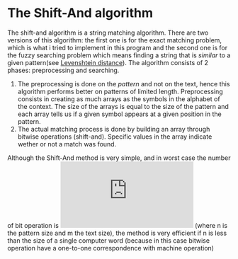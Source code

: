 # The Shift-And algorithm

The shift-and algorithm is a string matching algorithm. There are two versions of this algorithm: the first one is for the exact matching problem, which is what i tried to implement in this program and the second one is for the fuzzy searching problem which means finding a string that is *similar* to a given pattern(see [Levenshtein distance](https://en.wikipedia.org/wiki/Levenshtein_distance)).
The algorithm consists of 2 phases: preprocessing and searching.  
1. The preprocessing is done on the *pattern* and not on the text, hence this algorithm performs better on patterns of limited length. Preprocessing consists in creating as much arrays as the symbols in the alphabet of the context. The size of the arrays is equal to the size of the pattern and each array tells us if a given symbol appears at a given position in the pattern.  
2. The actual matching process is done by building an array through bitwise operations (shift-and). Specific values in the array indicate wether or not a match was found.

Although the Shift-And method is very simple, and in worst case the number of bit operation is ![](http://www.sciweavers.org/tex2img.php?eq=%20%5CTheta%20%28n%2Am%29&bc=White&fc=Black&im=jpg&fs=12&ff=arev&edit=0) (where n is the pattern size and m the text size), the method is very efficient if n is less than the size of a single computer word (because in this case bitwise operation have a one-to-one correspondence with machine operation)

